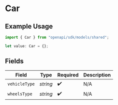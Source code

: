 # Car

## Example Usage

```typescript
import { Car } from "openapi/sdk/models/shared";

let value: Car = {};
```

## Fields

| Field              | Type               | Required           | Description        |
| ------------------ | ------------------ | ------------------ | ------------------ |
| `vehicleType`      | *string*           | :heavy_check_mark: | N/A                |
| `wheelsType`       | *string*           | :heavy_check_mark: | N/A                |